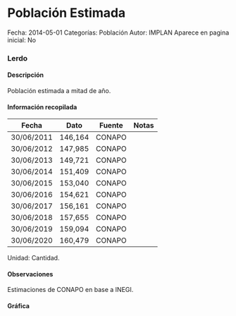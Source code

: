 Población Estimada
=====

Fecha: 2014-05-01
Categorías: Población
Autor: IMPLAN
Aparece en pagina inicial: No

### Lerdo

#### Descripción

Población estimada a mitad de año.

<!-- break -->

#### Información recopilada

<table class="table table-hover table-bordered matriz">
  <thead>
    <tr><th>Fecha</th><th>Dato</th><th>Fuente</th><th>Notas</th></tr>
  </thead>
  <tbody>
    <tr><td class="centrado">30/06/2011</td><td class="derecha">146,164</td><td>CONAPO</td><td></td></tr>
    <tr><td class="centrado">30/06/2012</td><td class="derecha">147,985</td><td>CONAPO</td><td></td></tr>
    <tr><td class="centrado">30/06/2013</td><td class="derecha">149,721</td><td>CONAPO</td><td></td></tr>
    <tr><td class="centrado">30/06/2014</td><td class="derecha">151,409</td><td>CONAPO</td><td></td></tr>
    <tr><td class="centrado">30/06/2015</td><td class="derecha">153,040</td><td>CONAPO</td><td></td></tr>
    <tr><td class="centrado">30/06/2016</td><td class="derecha">154,621</td><td>CONAPO</td><td></td></tr>
    <tr><td class="centrado">30/06/2017</td><td class="derecha">156,161</td><td>CONAPO</td><td></td></tr>
    <tr><td class="centrado">30/06/2018</td><td class="derecha">157,655</td><td>CONAPO</td><td></td></tr>
    <tr><td class="centrado">30/06/2019</td><td class="derecha">159,094</td><td>CONAPO</td><td></td></tr>
    <tr><td class="centrado">30/06/2020</td><td class="derecha">160,479</td><td>CONAPO</td><td></td></tr>
  </tbody>
</table>

Unidad: Cantidad.

#### Observaciones

Estimaciones de CONAPO en base a INEGI.

#### Gráfica

<div id="Morrisdaomabzy" class="grafica"></div>
  <script>
  new Morris.Line({
    element: 'Morrisdaomabzy',
    data: [
      { fecha: '2011-06-30', dato: 146164 },
      { fecha: '2012-06-30', dato: 147985 },
      { fecha: '2013-06-30', dato: 149721 },
      { fecha: '2014-06-30', dato: 151409 },
      { fecha: '2015-06-30', dato: 153040 },
      { fecha: '2016-06-30', dato: 154621 },
      { fecha: '2017-06-30', dato: 156161 },
      { fecha: '2018-06-30', dato: 157655 },
      { fecha: '2019-06-30', dato: 159094 },
      { fecha: '2020-06-30', dato: 160479 }
    ],
    xkey: 'fecha',
    ykeys: ['dato'],
    labels: ['Dato'],
    lineColors: ['#FF5B02'],
    xLabelFormat: function(d) {
      return d.getDate()+'/'+(d.getMonth()+1)+'/'+d.getFullYear();
    },
    dateFormat: function (ts) {
      var d = new Date(ts);
      return d.getDate() + '/' + (d.getMonth() + 1) + '/' + d.getFullYear();
    }
  });
  </script>
